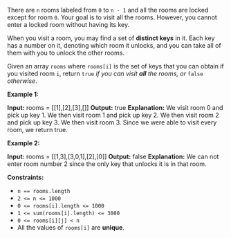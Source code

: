 
There are  `n`  rooms labeled from  `0`  to  `n - 1` and all the rooms are locked except for room  `0`. Your goal is to visit all the rooms. However, you cannot enter a locked room without having its key.

When you visit a room, you may find a set of  **distinct keys**  in it. Each key has a number on it, denoting which room it unlocks, and you can take all of them with you to unlock the other rooms.

Given an array  `rooms`  where  `rooms[i]`  is the set of keys that you can obtain if you visited room  `i`, return  `true`  _if you can visit  **all**  the rooms, or_  `false`  _otherwise_.

**Example 1:**

**Input:** rooms = [[1],[2],[3],[]]
**Output:** true
**Explanation:**
We visit room 0 and pick up key 1.
We then visit room 1 and pick up key 2.
We then visit room 2 and pick up key 3.
We then visit room 3.
Since we were able to visit every room, we return true.

**Example 2:**

**Input:** rooms = [[1,3],[3,0,1],[2],[0]]
**Output:** false
**Explanation:** We can not enter room number 2 since the only key that unlocks it is in that room.

**Constraints:**

-   `n == rooms.length`
-   `2 <= n <= 1000`
-   `0 <= rooms[i].length <= 1000`
-   `1 <= sum(rooms[i].length) <= 3000`
-   `0 <= rooms[i][j] < n`
-   All the values of  `rooms[i]`  are  **unique**.